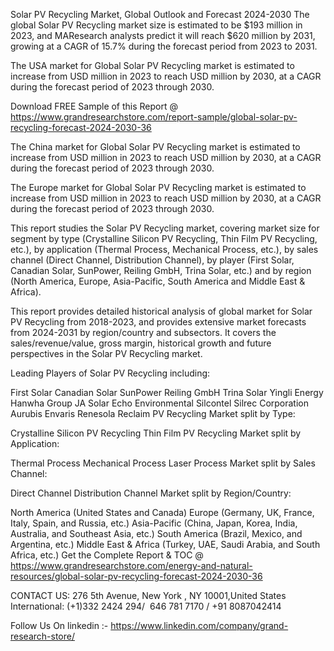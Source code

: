 Solar PV Recycling Market, Global Outlook and Forecast 2024-2030
The global Solar PV Recycling market size is estimated to be $193 million in 2023, and MAResearch analysts predict it will reach $620 million by 2031, growing at a CAGR of 15.7% during the forecast period from 2023 to 2031.

The USA market for Global Solar PV Recycling market is estimated to increase from USD million in 2023 to reach USD million by 2030, at a CAGR during the forecast period of 2023 through 2030.

Download FREE Sample of this Report @ https://www.grandresearchstore.com/report-sample/global-solar-pv-recycling-forecast-2024-2030-36

The China market for Global Solar PV Recycling market is estimated to increase from USD million in 2023 to reach USD million by 2030, at a CAGR during the forecast period of 2023 through 2030.

The Europe market for Global Solar PV Recycling market is estimated to increase from USD million in 2023 to reach USD million by 2030, at a CAGR during the forecast period of 2023 through 2030.

This report studies the Solar PV Recycling market, covering market size for segment by type (Crystalline Silicon PV Recycling, Thin Film PV Recycling, etc.), by application (Thermal Process, Mechanical Process, etc.), by sales channel (Direct Channel, Distribution Channel), by player (First Solar, Canadian Solar, SunPower, Reiling GmbH, Trina Solar, etc.) and by region (North America, Europe, Asia-Pacific, South America and Middle East & Africa).

This report provides detailed historical analysis of global market for Solar PV Recycling from 2018-2023, and provides extensive market forecasts from 2024-2031 by region/country and subsectors. It covers the sales/revenue/value, gross margin, historical growth and future perspectives in the Solar PV Recycling market.

Leading Players of Solar PV Recycling including:

First Solar
Canadian Solar
SunPower
Reiling GmbH
Trina Solar
Yingli Energy
Hanwha Group
JA Solar
Echo Environmental
Silcontel
Silrec Corporation
Aurubis
Envaris
Renesola
Reclaim PV Recycling
Market split by Type:

Crystalline Silicon PV Recycling
Thin Film PV Recycling
Market split by Application:

Thermal Process
Mechanical Process
Laser Process
Market split by Sales Channel:

Direct Channel
Distribution Channel
Market split by Region/Country:

North America (United States and Canada)
Europe (Germany, UK, France, Italy, Spain, and Russia, etc.)
Asia-Pacific (China, Japan, Korea, India, Australia, and Southeast Asia, etc.)
South America (Brazil, Mexico, and Argentina, etc.)
Middle East & Africa (Turkey, UAE, Saudi Arabia, and South Africa, etc.)
Get the Complete Report & TOC @ https://www.grandresearchstore.com/energy-and-natural-resources/global-solar-pv-recycling-forecast-2024-2030-36

CONTACT US:
276 5th Avenue, New York , NY 10001,United States
International: (+1)332 2424 294/  646 781 7170 / +91 8087042414

Follow Us On linkedin :- https://www.linkedin.com/company/grand-research-store/
